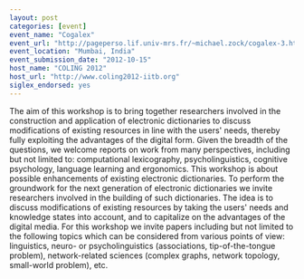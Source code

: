```yaml
---
layout: post
categories: [event]
event_name: "Cogalex"
event_url: "http://pageperso.lif.univ-mrs.fr/~michael.zock/cogalex-3.html"
event_location: "Mumbai, India"
event_submission_date: "2012-10-15"
host_name: "COLING 2012"
host_url: "http://www.coling2012-iitb.org"
siglex_endorsed: yes
---
```

The aim of this workshop is to bring together researchers involved in the construction and application of electronic dictionaries to discuss modifications of existing resources in line with the users' needs, thereby fully exploiting the advantages of the digital form. Given the breadth of the questions, we welcome reports on work from many perspectives, including but not limited to: computational lexicography, psycholinguistics, cognitive psychology, language learning and ergonomics. This workshop is about possible enhancements of existing electronic dictionaries. To perform the groundwork for the next generation of electronic dictionaries we invite researchers involved in the building of such dictionaries. The idea is to discuss modifications of existing resources by taking the users' needs and knowledge states into account, and to capitalize on the advantages of the digital media. For this workshop we invite papers including but not limited to the following topics which can be considered from various points of view: linguistics, neuro- or psycholinguistics (associations, tip-of-the-tongue problem), network-related sciences (complex graphs, network topology, small-world problem), etc.